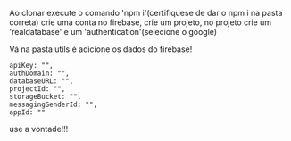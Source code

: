 Ao clonar execute o comando 'npm i'(certifiquese de dar o npm i na pasta correta)
crie uma conta no firebase, crie um projeto, no projeto crie um 'realdatabase' e um 'authentication'(selecione o google)

Vá na pasta utils é adicione os dados do firebase!

    apiKey: "",
    authDomain: "",
    databaseURL: "",
    projectId: "",
    storageBucket: "",
    messagingSenderId: "",
    appId: ""
use a vontade!!!
